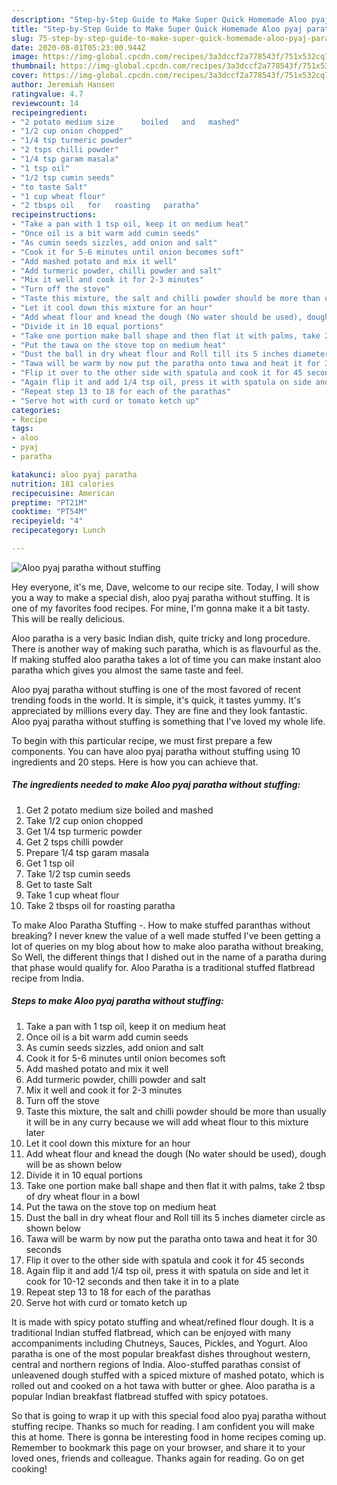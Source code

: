 ```yaml
---
description: "Step-by-Step Guide to Make Super Quick Homemade Aloo pyaj paratha without stuffing"
title: "Step-by-Step Guide to Make Super Quick Homemade Aloo pyaj paratha without stuffing"
slug: 75-step-by-step-guide-to-make-super-quick-homemade-aloo-pyaj-paratha-without-stuffing
date: 2020-08-01T05:23:00.944Z
image: https://img-global.cpcdn.com/recipes/3a3dccf2a778543f/751x532cq70/aloo-pyaj-paratha-without-stuffing-recipe-main-photo.jpg
thumbnail: https://img-global.cpcdn.com/recipes/3a3dccf2a778543f/751x532cq70/aloo-pyaj-paratha-without-stuffing-recipe-main-photo.jpg
cover: https://img-global.cpcdn.com/recipes/3a3dccf2a778543f/751x532cq70/aloo-pyaj-paratha-without-stuffing-recipe-main-photo.jpg
author: Jeremiah Hansen
ratingvalue: 4.7
reviewcount: 14
recipeingredient:
- "2 potato medium size      boiled   and   mashed"
- "1/2 cup onion chopped"
- "1/4 tsp turmeric powder"
- "2 tsps chilli powder"
- "1/4 tsp garam masala"
- "1 tsp oil"
- "1/2 tsp cumin seeds"
- "to taste Salt"
- "1 cup wheat flour"
- "2 tbsps oil   for   roasting   paratha"
recipeinstructions:
- "Take a pan with 1 tsp oil, keep it on medium heat"
- "Once oil is a bit warm add cumin seeds"
- "As cumin seeds sizzles, add onion and salt"
- "Cook it for 5-6 minutes until onion becomes soft"
- "Add mashed potato and mix it well"
- "Add turmeric powder, chilli powder and salt"
- "Mix it well and cook it for 2-3 minutes"
- "Turn off the stove"
- "Taste this mixture, the salt and chilli powder should be more than usually it will be in any curry because we will add wheat flour to this mixture later"
- "Let it cool down this mixture for an hour"
- "Add wheat flour and knead the dough (No water should be used), dough will be as shown below"
- "Divide it in 10 equal portions"
- "Take one portion make ball shape and then flat it with palms, take 2 tbsp of dry wheat flour in a bowl"
- "Put the tawa on the stove top on medium heat"
- "Dust the ball in dry wheat flour and Roll till its 5 inches diameter circle as shown below"
- "Tawa will be warm by now put the paratha onto tawa and heat it for 30 seconds"
- "Flip it over to the other side with spatula and cook it for 45 seconds"
- "Again flip it and add 1/4 tsp oil, press it with spatula on side and let it cook for 10-12 seconds and then take it in to a plate"
- "Repeat step 13 to 18 for each of the parathas"
- "Serve hot with curd or tomato ketch up"
categories:
- Recipe
tags:
- aloo
- pyaj
- paratha

katakunci: aloo pyaj paratha 
nutrition: 181 calories
recipecuisine: American
preptime: "PT21M"
cooktime: "PT54M"
recipeyield: "4"
recipecategory: Lunch

---
```



![Aloo pyaj paratha without stuffing](https://img-global.cpcdn.com/recipes/3a3dccf2a778543f/751x532cq70/aloo-pyaj-paratha-without-stuffing-recipe-main-photo.jpg)

Hey everyone, it's me, Dave, welcome to our recipe site. Today, I will show you a way to make a special dish, aloo pyaj paratha without stuffing. It is one of my favorites food recipes. For mine, I'm gonna make it a bit tasty. This will be really delicious.

Aloo paratha is a very basic Indian dish, quite tricky and long procedure. There is another way of making such paratha, which is as flavourful as the. If making stuffed aloo paratha takes a lot of time you can make instant aloo paratha which gives you almost the same taste and feel.

Aloo pyaj paratha without stuffing is one of the most favored of recent trending foods in the world. It is simple, it's quick, it tastes yummy. It's appreciated by millions every day. They are fine and they look fantastic. Aloo pyaj paratha without stuffing is something that I've loved my whole life.


To begin with this particular recipe, we must first prepare a few components. You can have aloo pyaj paratha without stuffing using 10 ingredients and 20 steps. Here is how you can achieve that.

<!--inarticleads1-->

##### The ingredients needed to make Aloo pyaj paratha without stuffing:

1. Get 2 potato medium size      boiled   and   mashed
1. Take 1/2 cup onion chopped
1. Get 1/4 tsp turmeric powder
1. Get 2 tsps chilli powder
1. Prepare 1/4 tsp garam masala
1. Get 1 tsp oil
1. Take 1/2 tsp cumin seeds
1. Get to taste Salt
1. Take 1 cup wheat flour
1. Take 2 tbsps oil   for   roasting   paratha


To make Aloo Paratha Stuffing -. How to make stuffed paranthas without breaking? I never knew the value of a well made stuffed I&#39;ve been getting a lot of queries on my blog about how to make aloo paratha without breaking, So Well, the different things that I dished out in the name of a paratha during that phase would qualify for. Aloo Paratha is a traditional stuffed flatbread recipe from India. 

<!--inarticleads2-->

##### Steps to make Aloo pyaj paratha without stuffing:

1. Take a pan with 1 tsp oil, keep it on medium heat
1. Once oil is a bit warm add cumin seeds
1. As cumin seeds sizzles, add onion and salt
1. Cook it for 5-6 minutes until onion becomes soft
1. Add mashed potato and mix it well
1. Add turmeric powder, chilli powder and salt
1. Mix it well and cook it for 2-3 minutes
1. Turn off the stove
1. Taste this mixture, the salt and chilli powder should be more than usually it will be in any curry because we will add wheat flour to this mixture later
1. Let it cool down this mixture for an hour
1. Add wheat flour and knead the dough (No water should be used), dough will be as shown below
1. Divide it in 10 equal portions
1. Take one portion make ball shape and then flat it with palms, take 2 tbsp of dry wheat flour in a bowl
1. Put the tawa on the stove top on medium heat
1. Dust the ball in dry wheat flour and Roll till its 5 inches diameter circle as shown below
1. Tawa will be warm by now put the paratha onto tawa and heat it for 30 seconds
1. Flip it over to the other side with spatula and cook it for 45 seconds
1. Again flip it and add 1/4 tsp oil, press it with spatula on side and let it cook for 10-12 seconds and then take it in to a plate
1. Repeat step 13 to 18 for each of the parathas
1. Serve hot with curd or tomato ketch up


It is made with spicy potato stuffing and wheat/refined flour dough. It is a traditional Indian stuffed flatbread, which can be enjoyed with many accompaniments including Chutneys, Sauces, Pickles, and Yogurt. Aloo paratha is one of the most popular breakfast dishes throughout western, central and northern regions of India. Aloo-stuffed parathas consist of unleavened dough stuffed with a spiced mixture of mashed potato, which is rolled out and cooked on a hot tawa with butter or ghee. Aloo paratha is a popular Indian breakfast flatbread stuffed with spicy potatoes. 

So that is going to wrap it up with this special food aloo pyaj paratha without stuffing recipe. Thanks so much for reading. I am confident you will make this at home. There is gonna be interesting food in home recipes coming up. Remember to bookmark this page on your browser, and share it to your loved ones, friends and colleague. Thanks again for reading. Go on get cooking!
